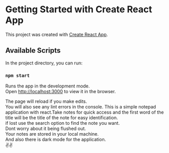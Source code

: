 # Getting Started with Create React App

This project was created with [Create React App](https://github.com/facebook/create-react-app).

## Available Scripts

In the project directory, you can run:

### `npm start`

Runs the app in the development mode.\
Open [http://localhost:3000](http://localhost:3000) to view it in the browser.

The page will reload if you make edits.\
You will also see any lint errors in the console.
This is a simple notepad application with react.Take notes for quick access and the first word of the title will be the title of the note for easy identification.  
if lost use the search option to find the note you want.  
Dont worry about it being flushed out.  
Your notes are stored in your local machine.  
And also there is dark mode for the application.  
✌️✌️  
